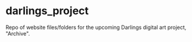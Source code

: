 # darlings_project

Repo of website files/folders for the upcoming Darlings digital art project, "Archive".
